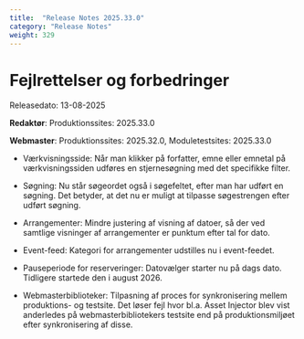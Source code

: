 ```yaml
---
title:  "Release Notes 2025.33.0"
category: "Release Notes"
weight: 329
---  
```


# Fejlrettelser og forbedringer

Releasedato: 13-08-2025

**Redaktør**: Produktionssites: 2025.33.0

**Webmaster**: Produktionssites: 2025.32.0, Moduletestsites: 2025.33.0 

- Værkvisningsside: Når man klikker på forfatter, emne eller emnetal på værkvisningssiden udføres en stjernesøgning med det specifikke filter. 

- Søgning: Nu står søgeordet også i søgefeltet, efter man har udført en søgning. Det betyder, at det nu er muligt at tilpasse søgestrengen efter udført søgning. 

- Arrangementer: Mindre justering af visning af datoer, så der ved samtlige visninger af arrangementer er punktum efter tal for dato. 

- Event-feed: Kategori for arrangementer udstilles nu i event-feedet. 

- Pauseperiode for reserveringer: Datovælger starter nu på dags dato. Tidligere startede den i august 2026. 

- Webmasterbiblioteker: Tilpasning af proces for synkronisering mellem produktions- og testsite. Det løser fejl hvor bl.a. Asset Injector blev vist anderledes på webmasterbibliotekers testsite end på produktionsmiljøet efter synkronisering af disse. 
